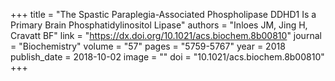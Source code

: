 +++
title = "The Spastic Paraplegia-Associated Phospholipase DDHD1 Is a Primary Brain Phosphatidylinositol Lipase"
authors = "Inloes JM, Jing H, Cravatt BF"
link = "https://dx.doi.org/10.1021/acs.biochem.8b00810"
journal = "Biochemistry"
volume = "57"
pages = "5759-5767"
year = 2018
publish_date = 2018-10-02
image = ""
doi = "10.1021/acs.biochem.8b00810"
+++